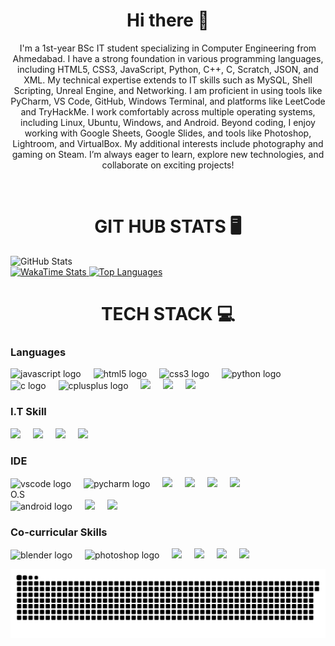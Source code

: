 <h1 align="center">Hi there 👋</h1>
<p align="center">I'm a 1st-year BSc IT student specializing in Computer Engineering from Ahmedabad. I have a strong foundation in various programming languages, including HTML5, CSS3, JavaScript, Python, C++, C, Scratch, JSON, and XML. My technical expertise extends to IT skills such as MySQL, Shell Scripting, Unreal Engine, and Networking. I am proficient in using tools like PyCharm, VS Code, GitHub, Windows Terminal, and platforms like LeetCode and TryHackMe. I work comfortably across multiple operating systems, including Linux, Ubuntu, Windows, and Android. Beyond coding, I enjoy working with Google Sheets, Google Slides, and tools like Photoshop, Lightroom, and VirtualBox. My additional interests include photography and gaming on Steam. I’m always eager to learn, explore new technologies, and collaborate on exciting projects!</p><br>

<h1 align="center">GIT HUB STATS 🖥</h1>

<div >

  <!-- GitHub Stats-->
  <div>
    <img src="https://github-readme-stats.vercel.app/api?username=error-raga-008&show=reviews,discussions_started,prs_merged,&show_icons=true&theme=github_dark&rank_icon=github" alt="GitHub Stats" />
    <!-- a href="https://git.io/streak-stats"><img src="http://github-readme-streak-stats.herokuapp.com?user=error-raga-008&theme=github-dark-blue&hide_border=true" alt="GitHub Streak" /> -->
  </div>
 
  <!-- WakaTime Stats -->
  <div>
    <a href="https://github.com/anuraghazra/github-readme-stats">
      <img src="https://github-readme-stats.vercel.app/api/wakatime?username=error_raga_008&layout=compact" alt="WakaTime Stats" />
    </a>
    <a href="https://github.com/anuraghazra/github-readme-stats">
      <img src="https://github-readme-stats.vercel.app/api/top-langs/?username=error-raga-008&layout=compact" alt="Top Languages" />
    </a>
  </div>
</div>
<h1 align="center">TECH STACK 💻</h1>
<h3 align="left">Languages</h3>

<div align="left">
  <img src="https://img.shields.io/badge/JavaScript-F7DF1E?style=for-the-badge&logo=javascript&logoColor=black" alt="javascript logo"  />
  <img width="12" />
  <img src="https://img.shields.io/badge/HTML5-E34F26?style=for-the-badge&logo=html5&logoColor=white"  alt="html5 logo"  />
  <img width="12" />
  <img src="https://img.shields.io/badge/CSS3-1572B6?style=for-the-badge&logo=css3&logoColor=white"  alt="css3 logo"  />
  <img width="12" />
  <img src="https://img.shields.io/badge/Python-3776AB?style=for-the-badge&logo=python&logoColor=white" alt="python logo"  />
  <img width="12" />
  <img src="https://img.shields.io/badge/C-A8B9CC?style=for-the-badge&logo=c&logoColor=white" alt="c logo"  />
  <img width="12" />
  <img src="https://img.shields.io/badge/C++-00599C?style=for-the-badge&logo=cplusplus&logoColor=white"  alt="cplusplus logo"  />
  <img width="12" />
  <img src="https://img.shields.io/badge/Scratch-4D97FF?style=for-the-badge&logo=scratch&logoColor=white"  />
  <img width="12" />
  <img src="https://img.shields.io/badge/JSON-000000?style=for-the-badge&logo=json&logoColor=white"  />
  <img width="12" />
  <img src="https://img.shields.io/badge/XML-FF6600?style=for-the-badge&logo=xml&logoColor=white"  />
  <img width="12" />
</div>


<h3 align="left">I.T Skill</h3>

<div align="left">
 
  <img src="https://img.shields.io/badge/MySQL-4479A1?style=for-the-badge&logo=mysql&logoColor=white"  />
  <img width="12" />
  <img src="https://img.shields.io/badge/Shell_Scripting-4EAA25?style=for-the-badge&logo=gnu-bash&logoColor=white"  />
  <img width="12" />
  <img src="https://img.shields.io/badge/Unreal%20Engine-0E1128?style=for-the-badge&logo=unreal-engine&logoColor=white"  />
  <img width="12" />
  <img src="https://img.shields.io/badge/Networking-0078D7?style=for-the-badge&logo=network&logoColor=white"  />
  <img width="12" />
</div>


<h3 align="left">IDE</h3>

<div align="left">

 <img src="https://img.shields.io/badge/VS%20Code-007ACC?style=for-the-badge&logo=visual-studio-code&logoColor=white" alt="vscode logo"  />
 <img width="12" />
 <img src="https://img.shields.io/badge/PyCharm-000000.svg?&style=for-the-badge&logo=PyCharm&logoColor=white" alt="pycharm logo"  />
 <img width="12" />
 <img src="https://img.shields.io/badge/GitHub-181717?style=for-the-badge&logo=github&logoColor=white"  />  
 <img width="12" />
 <img src="https://img.shields.io/badge/LeetCode-FFA116?style=for-the-badge&logo=leetcode&logoColor=white"  />
 <img width="12" />
 <img src="https://img.shields.io/badge/Windows%20Terminal-4D4D4D?style=for-the-badge&logo=windows-terminal&logoColor=white"  />
 <img width="12" />
 <img src="https://img.shields.io/badge/TryHackMe-2E2E2E?style=for-the-badge&logo=tryhackme&logoColor=white"  />
 <img width="12" />

</div

<h3 align="left"> O.S </h3>

<div align="left">
  <img src="https://img.shields.io/badge/Android-3DDC84?style=for-the-badge&logo=android&logoColor=white" alt="android logo"  />
  <img width="12" />
  <img src="https://img.shields.io/badge/Windows-0078D6?style=for-the-badge&logo=windows&logoColor=white"  />
  <img width="12" />
  <img src="https://img.shields.io/badge/Ubuntu-E95420?style=for-the-badge&logo=ubuntu&logoColor=white"  />
  <img width="12" />
</div>

<h3 align="left">Co-curricular Skills</h3>

<div align="left">
    <img src="https://img.shields.io/badge/blender-%23F5792A.svg?style=for-the-badge&logo=blender&logoColor=white" alt="blender logo"  />
    <img width="12" />
    <img src="https://img.shields.io/badge/Adobe%20Photoshop-31A8FF?style=for-the-badge&logo=Adobe%20Photoshop&logoColor=black"  alt="photoshop logo"  />
    <img width="12" />
    <img src="https://img.shields.io/badge/Google%20Sheets-0F9D58?style=for-the-badge&logo=google-sheets&logoColor=white"  />
    <img width="12" />
    <img src="https://img.shields.io/badge/Google%20Slides-F4B400?style=for-the-badge&logo=google-slides&logoColor=white"  />
    <img width="12" />
    <img src="https://img.shields.io/badge/Adobe%20Lightroom-31A8FF?style=for-the-badge&logo=Adobe%20Lightroom&logoColor=whit"  />
    <img width="12" />
    <img src="https://img.shields.io/badge/VirtualBox-183A61?style=for-the-badge&logo=virtualbox&logoColor=white"  />
    <img width="12" />
  </div>

<div align="center">
  
  ![GitHub Snake dark](https://github.com/ankitpathak62/ankitpathak62/blob/output/github-snake-dark.svg)
  
</div>
